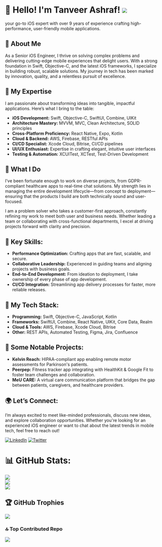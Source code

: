 # 👋 Hello! I'm **Tanveer Ashraf**! [![](https://visitcount.itsvg.in/api?id=tanveerashraf&label=Profile%20Views&color=1&icon=0&pretty=false)](https://visitcount.itsvg.in)

your go-to iOS expert with over 9 years of experience crafting high-performance, user-friendly mobile applications.

## 🚀 About Me
As a Senior iOS Engineer, I thrive on solving complex problems and delivering cutting-edge mobile experiences that delight users. With a strong foundation in Swift, Objective-C, and the latest iOS frameworks, I specialize in building robust, scalable solutions. My journey in tech has been marked by innovation, quality, and a relentless pursuit of excellence.

## 🌟 My Expertise
I am passionate about transforming ideas into tangible, impactful applications. Here’s what I bring to the table:

* **iOS Development:** Swift, Objective-C, SwiftUI, Combine, UIKit
* **Architecture Mastery:** MVVM, MVC, Clean Architecture, SOLID principles
* **Cross-Platform Proficiency:** React Native, Expo, Kotlin
* **Cloud & Backend:** AWS, Firebase, RESTful APIs
* **CI/CD Specialist:** Xcode Cloud, Bitrise, CI/CD pipelines
* **UI/UX Enthusiast:** Expertise in crafting elegant, intuitive user interfaces
* **Testing & Automation:** XCUITest, XCTest, Test-Driven Development

## 💼 What I Do
I’ve been fortunate enough to work on diverse projects, from GDPR-compliant healthcare apps to real-time chat solutions. My strength lies in managing the entire development lifecycle—from concept to deployment—ensuring that the products I build are both technically sound and user-focused.

I am a problem solver who takes a customer-first approach, constantly refining my work to meet both user and business needs. Whether leading a team or collaborating with cross-functional departments, I excel at driving projects forward with clarity and precision.

## 🎯 Key Skills:
* **Performance Optimization:** Crafting apps that are fast, scalable, and secure.
* **Collaborative Leadership:** Experienced in guiding teams and aligning projects with business goals.
* **End-to-End Development:** From ideation to deployment, I take ownership of every phase of app development.
* **CI/CD Integration:** Streamlining app delivery processes for faster, more reliable releases.

## 🔧 My Tech Stack:
* **Programming:** Swift, Objective-C, JavaScript, Kotlin
* **Frameworks:** SwiftUI, Combine, React Native, UIKit, Core Data, Realm
* **Cloud & Tools:** AWS, Firebase, Xcode Cloud, Bitrise
* **Other:** REST APIs, Automated Testing, Figma, Jira, Confluence

## 📱 Some Notable Projects:
* **Kelvin Reach:** HIPAA-compliant app enabling remote motor assessments for Parkinson's patients.
* **Peerpep:** Fitness tracker app integrating with HealthKit & Google Fit to foster team challenges and collaboration.
* **MeU CARE:** A virtual care communication platform that bridges the gap between patients, caregivers, and healthcare providers.

## 🌍 Let’s Connect:
I’m always excited to meet like-minded professionals, discuss new ideas, and explore collaboration opportunities. Whether you're looking for an experienced iOS engineer or want to chat about the latest trends in mobile tech, feel free to reach out!

[![LinkedIn](https://img.shields.io/badge/LinkedIn-%230077B5.svg?logo=linkedin&logoColor=white)](https://www.linkedin.com/in/tanveerashraf/) [![Twitter](https://img.shields.io/badge/Twitter-%231DA1F2.svg?logo=Twitter&logoColor=white)](https://x.com/ImTanveerAshraf) 

# 📊 GitHub Stats:
![](https://github-readme-stats.vercel.app/api?username=tanveer-ashraf&theme=vue&hide_border=false&include_all_commits=true&count_private=true)<br/>
![](https://github-readme-streak-stats.herokuapp.com/?user=tanveer-ashraf&theme=vue&hide_border=false)<br/>
![](https://github-readme-stats.vercel.app/api/top-langs/?username=tanveer-ashraf&theme=vue&hide_border=false&include_all_commits=true&count_private=true&layout=compact)

## 🏆 GitHub Trophies
![](https://github-profile-trophy.vercel.app/?username=tanveer-ashraf&theme=flat&no-frame=false&no-bg=false&margin-w=5)

### 🔝 Top Contributed Repo
![](https://github-contributor-stats.vercel.app/api?username=tanveer-ashraf&limit=5&&combine_all_yearly_contributions=true)
